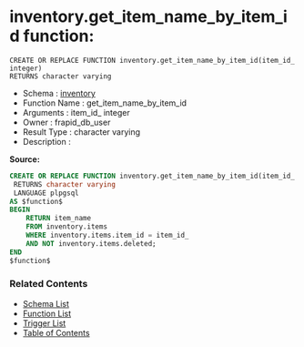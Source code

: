 # inventory.get_item_name_by_item_id function:

```plpgsql
CREATE OR REPLACE FUNCTION inventory.get_item_name_by_item_id(item_id_ integer)
RETURNS character varying
```
* Schema : [inventory](../../schemas/inventory.md)
* Function Name : get_item_name_by_item_id
* Arguments : item_id_ integer
* Owner : frapid_db_user
* Result Type : character varying
* Description : 


**Source:**
```sql
CREATE OR REPLACE FUNCTION inventory.get_item_name_by_item_id(item_id_ integer)
 RETURNS character varying
 LANGUAGE plpgsql
AS $function$
BEGIN
    RETURN item_name
    FROM inventory.items
    WHERE inventory.items.item_id = item_id_
	AND NOT inventory.items.deleted;
END
$function$

```

### Related Contents
* [Schema List](../../schemas.md)
* [Function List](../../functions.md)
* [Trigger List](../../triggers.md)
* [Table of Contents](../../README.md)

